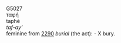 <body>
  <p>G5027<br>  ταφή  <br> taphē  <br><i>taf-ay‘ </i><br>feminine from <a href="g2290.htm">2290</a>  <i>burial</i> (the act): - X bury.<br></p>
 </body>